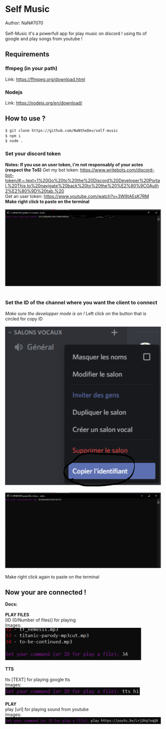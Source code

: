 # Self Music
Author: NaN#7070
<br></br>
Self-Music it's a powerfull app for play music on discord ! using tts of google and play songs from youtube !

## Requirements
### ffmpeg (in your path)
Link: https://ffmpeg.org/download.html
### Nodejs
Link: https://nodejs.org/en/download/

## How to use ?
```sh
$ git clone https://github.com/NaNtheDev/self-music
$ npm i
$ node .
```
### Set your discord token
**Notes: If you use an user token, i'm not responsably of your actes (respect the ToS)**
Get my bot token: https://www.writebots.com/discord-bot-token/#:~:text=1%20Go%20to%20the%20Discord%20Developer%20Portal.%20This,to%20navigate%20back%20to%20the%20%E2%80%9COAuth2%E2%80%9D%20tab.%20
<br>
Get an user token: https://www.youtube.com/watch?v=3W9tAEsK7RM
<br>
**Make right click to paste on the terminal**
<br></br>
[![N|Solid](https://raw.githubusercontent.com/NaNtheDev/self-music/images/token.PNG)](https://raw.githubusercontent.com/NaNtheDev/self-music/images/token.PNG)
<br></br>
### Set the ID of the channel where you want the client to connect
*Make sure the developper mode is on !*
Left click on the button that is circled for copy ID
<br></br>
[![N|Solid](https://raw.githubusercontent.com/NaNtheDev/self-music/images/Capture.PNG)](https://raw.githubusercontent.com/NaNtheDev/self-music/images/Capture.PNG)
<br></br>
[![N|Solid](https://raw.githubusercontent.com/NaNtheDev/self-music/images/id.PNG)](https://raw.githubusercontent.com/NaNtheDev/self-music/images/id.PNG)
<br></br>
Make right click again to paste on the terminal

## Now your are connected !
**Docs:** 
<br></br>
**PLAY FILES**
<br>
[ID (0/Number of files)] for playing
<br>
Images:
<br>
[![N|Solid](https://raw.githubusercontent.com/NaNtheDev/self-music/images/mp3.PNG)](https://raw.githubusercontent.com/NaNtheDev/self-music/images/mp3.PNG)
<br></br>
**TTS**
<br></br>
tts [TEXT] for playing google tts
<br>
Images:
<br>
[![N|Solid](https://raw.githubusercontent.com/NaNtheDev/self-music/images/tts.PNG)](https://raw.githubusercontent.com/NaNtheDev/self-music/images/tts.PNG)
<br></br>
**PLAY**
<br>
play [url] for playing sound from youtube
<br>
Images:
<br>
[![N|Solid](https://raw.githubusercontent.com/NaNtheDev/self-music/images/ytb.PNG)](https://raw.githubusercontent.com/NaNtheDev/self-music/images/ytb.PNG)
